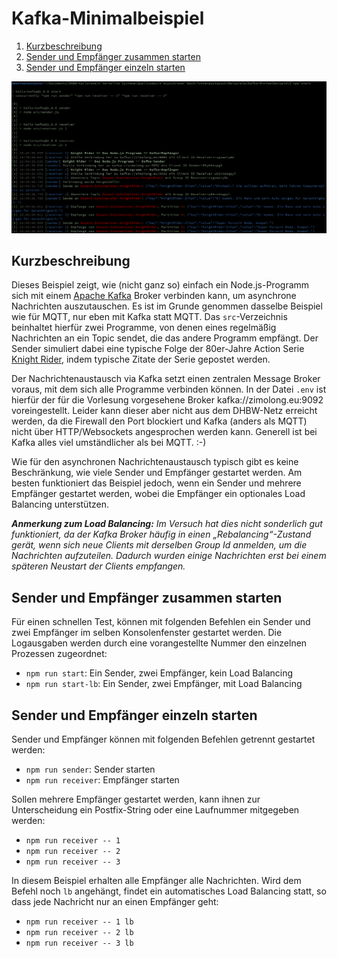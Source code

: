Kafka-Minimalbeispiel
=====================

1. [Kurzbeschreibung](#kurzbeschreibung)
1. [Sender und Empfänger zusammen starten](#sender-und-empfänger-zusammen-starten)
1. [Sender und Empfänger einzeln starten](#sender-und-empfänger-einzeln-starten)

![Screenshot](screenshot.png)

Kurzbeschreibung
----------------

Dieses Beispiel zeigt, wie (nicht ganz so) einfach ein Node.js-Programm sich mit einem
[Apache Kafka](https://kafka.apache.org) Broker verbinden kann, um asynchrone Nachrichten
auszutauschen. Es ist im Grunde genommen dasselbe Beispiel wie für MQTT, nur eben mit
Kafka statt MQTT. Das `src`-Verzeichnis beinhaltet hierfür zwei Programme, von denen eines
regelmäßig Nachrichten an ein Topic sendet, die das andere Programm empfängt. Der Sender
simuliert dabei eine typische Folge der 80er-Jahre Action Serie [Knight Rider](https://de.wikipedia.org/wiki/Knight_Rider),
indem typische Zitate der Serie gepostet werden.

Der Nachrichtenaustausch via Kafka setzt einen zentralen Message Broker voraus, mit dem sich
alle Programme verbinden können. In der Datei `.env` ist hierfür der für die Vorlesung
vorgesehene Broker kafka://zimolong.eu:9092 voreingestellt. Leider kann dieser aber nicht
aus dem DHBW-Netz erreicht werden, da die Firewall den Port blockiert und Kafka (anders als
MQTT) nicht über HTTP/Websockets angesprochen werden kann. Generell ist bei Kafka alles viel
umständlicher als bei MQTT. :-)

Wie für den asynchronen Nachrichtenaustausch typisch gibt es keine Beschränkung, wie viele Sender
und Empfänger gestartet werden. Am besten funktioniert das Beispiel jedoch, wenn ein Sender und
mehrere Empfänger gestartet werden, wobei die Empfänger ein optionales Load Balancing unterstützen.

_**Anmerkung zum Load Balancing:** Im Versuch hat dies nicht sonderlich gut funktioniert, da der
Kafka Broker häufig in einen „Rebalancing“-Zustand gerät, wenn sich neue Clients mit derselben
Group Id anmelden, um die Nachrichten aufzuteilen. Dadurch wurden einige Nachrichten erst bei einem
späteren Neustart der Clients empfangen._

Sender und Empfänger zusammen starten
-------------------------------------

Für einen schnellen Test, können mit folgenden Befehlen ein Sender und zwei Empfänger im selben
Konsolenfenster gestartet werden. Die Logausgaben werden durch eine vorangestellte Nummer den
einzelnen Prozessen zugeordnet:

* `npm run start`: Ein Sender, zwei Empfänger, kein Load Balancing
* `npm run start-lb`: Ein Sender, zwei Empfänger, mit Load Balancing

Sender und Empfänger einzeln starten
------------------------------------

Sender und Empfänger können mit folgenden Befehlen getrennt gestartet werden:

* `npm run sender`: Sender starten
* `npm run receiver`: Empfänger starten

Sollen mehrere Empfänger gestartet werden, kann ihnen zur Unterscheidung ein Postfix-String
oder eine Laufnummer mitgegeben werden:

* `npm run receiver -- 1`
* `npm run receiver -- 2`
* `npm run receiver -- 3`

In diesem Beispiel erhalten alle Empfänger alle Nachrichten. Wird dem Befehl noch `lb` angehängt,
findet ein automatisches Load Balancing statt, so dass jede Nachricht nur an einen Empfänger geht:

* `npm run receiver -- 1 lb`
* `npm run receiver -- 2 lb`
* `npm run receiver -- 3 lb`